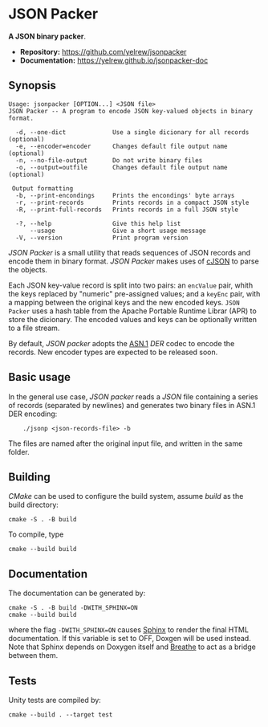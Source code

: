 # JSON Packer

**A JSON binary packer**.

- **Repository:**    <https://github.com/yelrew/jsonpacker>
- **Documentation:** <https://yelrew.github.io/jsonpacker-doc>

## Synopsis

    Usage: jsonpacker [OPTION...] <JSON file>
    JSON Packer -- A program to encode JSON key-valued objects in binary format.
    
      -d, --one-dict             Use a single dicionary for all records (optional)
      -e, --encoder=encoder      Changes default file output name (optional)
      -n, --no-file-output       Do not write binary files
      -o, --output=outfile       Changes default file output name (optional)
    
     Output formatting
      -b, --print-encondings     Prints the encondings' byte arrays
      -r, --print-records        Prints records in a compact JSON style
      -R, --print-full-records   Prints records in a full JSON style
    
      -?, --help                 Give this help list
          --usage                Give a short usage message
      -V, --version              Print program version



_JSON Packer_ is a small utility that reads sequences of JSON records and encode them in  binary format.
_JSON Packer_ makes uses of [cJSON](https://github.com/DaveGamble/cJSON) to parse the objects.

Each JSON key-value record is split into two pairs: an `encValue` pair,
whith the keys replaced by "numeric" pre-assigned values; and a `keyEnc`
pair, with a mapping between the original keys and the new encoded keys.
`JSON Packer` uses a hash table from the Apache Portable Runtime Librar (APR)
to store the dicionary.
The encoded values and keys can be optionally written to a file stream.

By default, _JSON packer_ adopts the
[ASN.1](https://www.itu.int/en/ITU-T/asn1/Pages/introduction.aspx) _DER_ codec to encode the records.
New encoder types are expected to be released soon.

## Basic usage

In the general use case, _JSON packer_ reads a _JSON_ file containing a series of records
(separated by newlines) and generates two binary files in ASN.1 DER encoding:

        ./jsonp <json-records-file> -b

The files are named after the original input file, and written in the same folder. 


## Building

_CMake_ can be used to configure the build system, assume _build_ as the build directory:

    cmake -S . -B build
    
To compile, type
 
    cmake --build build

## Documentation

The documentation can be generated by:

    cmake -S . -B build -DWITH_SPHINX=ON
    cmake --build build
    
where the flag `-DWITH_SPHINX=ON` causes [Sphinx](https://www.sphinx-doc.org/) to render 
the final HTML documentation. If this variable is set to OFF, Doxgen will be used instead.
Note that Sphinx depends on Doxygen itself and [Breathe](https://www.breathe-doc.org/) to
act as a bridge between them.

## Tests

Unity tests are compiled by:

    cmake --build . --target test
   

